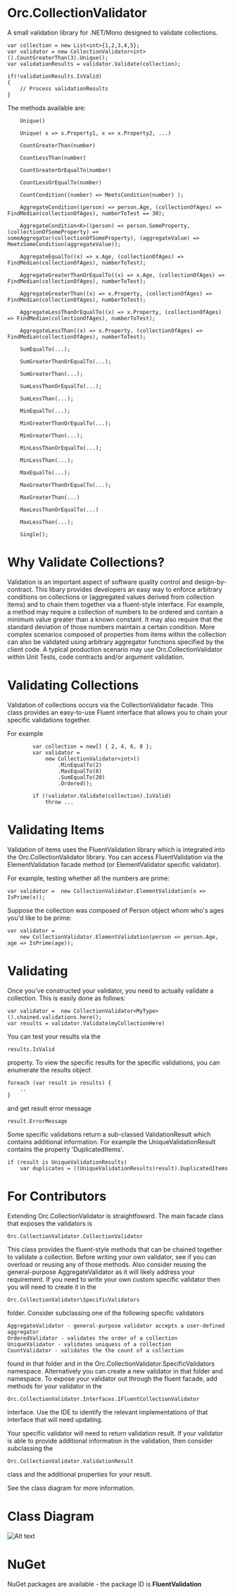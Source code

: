 Orc.CollectionValidator
=======================

A small validation library for .NET/Mono designed to validate collections. 

    var collection = new List<int>{1,2,3,4,5};
    var validator = new CollectionValidator<int>().CountGreaterThan(3).Unique();
    var validationResults = validator.Validate(collection);

	if(!validationResults.IsValid)
	{
		// Process validationResults
	}

The methods available are:

		Unique()
		
		Unique( x => x.Property1, x => x.Property2, ...)
		
		CountGreaterThan(number)
		
		CountLessThan(number)
		
		CountGreaterOrEqualTo(number)
		
		CountLessOrEqualTo(number)
		
		CountCondition((number) => MeetsCondition(number) );
		
		AggregateCondition((person) => person.Age, (collectionOfAges) => FindMedian(collectionOfAges), numberToTest == 30);
		
		AggregateCondition<K>((person) => person.SomeProperty,  (collectionOfSomeProperty) => someAggregator(collectionOfSomeProperty), (aggregateValue) => MeetsSomeCondition(aggregateValue));
		
		AggregateEqualTo((x) => x.Age, (collectionOfAges) => FindMedian(collectionOfAges), numberToTest);
		
		AggregateGreaterThanOrEqualTo((x) => x.Age, (collectionOfAges) => FindMedian(collectionOfAges), numberToTest);
		
		AggregateGreaterThan((x) => x.Property, (collectionOfAges) => FindMedian(collectionOfAges), numberToTest);
		
		AggregateLessThanOrEqualTo((x) => x.Property, (collectionOfAges) => FindMedian(collectionOfAges), numberToTest);
		
		AggregateLessThan((x) => x.Property, (collectionOfAges) => FindMedian(collectionOfAges), numberToTest);

		SumEqualTo(...);

		SumGreaterThanOrEqualTo(...);

		SumGreaterThan(...);

		SumLessThanOrEqualTo(...);

		SumLessThan(...);

		MinEqualTo(...);

		MinGreaterThanOrEqualTo(...);

		MinGreaterThan(...);

		MinLessThanOrEqualTo(...);

		MinLessThan(...);

		MaxEqualTo(...);

		MaxGreaterThanOrEqualTo(...);

		MaxGreaterThan(...)

		MaxLessThanOrEqualTo(...)

		MaxLessThan(...);

		Single();


Why Validate Collections?
=========================
Validation is an important aspect of software quality control and design-by-contract. This libary provides developers an easy way to enforce arbitrary conditions on collections or (aggregated values derived from collection items) and to chain them together via a fluent-style interface. For example, a method may require a collection of numbers to be ordered and contain a minimum value greater than a known constant. It may also require that the standard deviation of those numbers maintain a certain condition. More complex scenarios composed of properties from items within the collection can also be validated using arbitrary aggregator functions specified by the client code. A typical production scenario may use Orc.CollectionValidator within Unit Tests, code contracts and/or argument validation.
	
Validating Collections
======================
Validation of collections occurs via the CollectionValidator facade. This class provides an easy-to-use Fluent interface that allows you to chain your specific validations together.

For example 

			var collection = new[] { 2, 4, 6, 8 };
			var validator =
				new CollectionValidator<int>()
					.MinEqualTo(2)
					.MaxEqualTo(8)
					.SumEqualTo(20)
					.Ordered();

			if (!validator.Validate(collection).IsValid)
				throw ...


				
Validating Items
================

Validation of items uses the FluentValidation library which is integrated into the Orc.CollectionValidator library. You can access FluentValidation via the ElementValidation facade method (or ElementValidator specific validator).

For example, testing whether all the numbers are prime:

	var validator =  new CollectionValidator.ElementValidation(x => IsPrime(x));
		
Suppose the collection was composed of Person object whom who's ages you'd like to be prime:

	var validator = 
		new CollectionValidator.ElementValidation(person => person.Age, age => IsPrime(age));


Validating
==========

Once you've constructed your validator, you need to actually validate a collection. This is easily done as follows:

	var validator =  new CollectionValidator<MyType>().chained.validations.here();
	var results = validator.Validate(myCollectionHere)

You can test your results via the

	results.IsValid 
	
property. To view the specific results for the specific validations, you can enumerate the results object 

	foreach (var result in results) {
		..
	}

and get result error message

	result.ErrorMessage

Some specific validations return a sub-classed ValidationResult which contains additional information. For example the UniqueValidationResult contains the property 'DuplicatedItems'.

	if (result is UniqueValidationResults)
		var duplicates = ((UniqueValidationResults)result).DuplicatedItems


	

For Contributors
================

Extending Orc.CollectionValidator is straightfoward. The main facade class that exposes the validators is

	Orc.CollectionValidator.CollectionValidator 

This class provides the fluent-style methods that can be chained together to validate a collection. Before writing your own validator, see if you can overload or reusing any of those methods. Also consider reusing the general-purpose AggregateValidator as it will likely address your requirement. If you need to write your own custom specific validator then you will need to create it in the

	Orc.CollectionValidator\SpecificValidators 

folder. Consider subclassing one of the following specific validators

	AggregateValidator - general-purpose validator accepts a user-defined aggregator
	OrderedValidator - validates the order of a collection
	UniqueValidator - validates uniquess of a collection
	CountValidator - validates the the count of a collection

found in that folder and in the Orc.CollectionValidator.SpecificValidators namespace. Alternatively you can create a new validator in that folder and namespace. To expose your validator out through the fluent facade, add methods for your validator in the 

	Orc.CollectionValidator.Interfaces.IFluentCollectionValidator 
	
interface. Use the IDE to identify the relevant implementations of that interface that will need updating. 

Your specific validator will need to return validation result. If your validator is able to provide additional information in the validation, then consider subclassing the

	Orc.CollectionValidator.ValidationResult
	
class and the additional properties for your result. 

See the class diagram for more information.


Class Diagram
=============

![Alt text](https://raw.github.com/HermanSchoenfeld/Orc.CollectionValidator/master/ClassDiagram.png)

NuGet
=====		
		
NuGet packages are available - the package ID is <b>FluentValidation</b>

